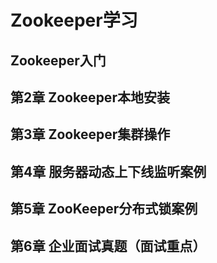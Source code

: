 # Zookeeper学习

## Zookeeper入门



## 第2章 Zookeeper本地安装



## 第3章 Zookeeper集群操作



## 第4章 服务器动态上下线监听案例



## 第5章 ZooKeeper分布式锁案例



## 第6章 企业面试真题（面试重点）



## 